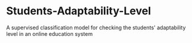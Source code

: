 # Students-Adaptability-Level
A supervised classification model for checking the students' adaptability level in an online education system
